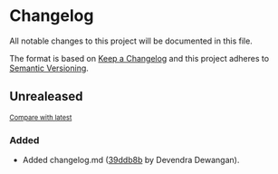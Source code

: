# Changelog
All notable changes to this project will be documented in this file.

The format is based on [Keep a Changelog](http://keepachangelog.com/en/1.0.0/)
and this project adheres to [Semantic Versioning](http://semver.org/spec/v2.0.0.html).

## Unrealeased

<small>[Compare with latest](https://github.com/Dev121212/tess-main/compare/5b6c2eee4338c409a598a26f116ef31c1cc1168d...HEAD)</small>

### Added
- Added changelog.md ([39ddb8b](https://github.com/Dev121212/tess-main/commit/39ddb8b592dea9a5a507d8cd24f014246b85f47e) by Devendra Dewangan).


